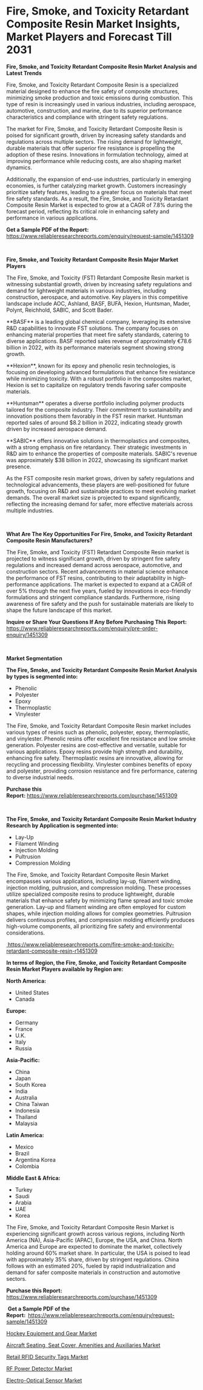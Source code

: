 <p><h1>Fire, Smoke, and Toxicity Retardant Composite Resin Market Insights, Market Players and Forecast Till 2031</h1></p><p><strong>Fire, Smoke, and Toxicity Retardant Composite Resin Market Analysis and Latest Trends</strong></p>
<p><p>Fire, Smoke, and Toxicity Retardant Composite Resin is a specialized material designed to enhance the fire safety of composite structures, minimizing smoke production and toxic emissions during combustion. This type of resin is increasingly used in various industries, including aerospace, automotive, construction, and marine, due to its superior performance characteristics and compliance with stringent safety regulations.</p><p>The market for Fire, Smoke, and Toxicity Retardant Composite Resin is poised for significant growth, driven by increasing safety standards and regulations across multiple sectors. The rising demand for lightweight, durable materials that offer superior fire resistance is propelling the adoption of these resins. Innovations in formulation technology, aimed at improving performance while reducing costs, are also shaping market dynamics.</p><p>Additionally, the expansion of end-use industries, particularly in emerging economies, is further catalyzing market growth. Customers increasingly prioritize safety features, leading to a greater focus on materials that meet fire safety standards. As a result, the Fire, Smoke, and Toxicity Retardant Composite Resin Market is expected to grow at a CAGR of 7.8% during the forecast period, reflecting its critical role in enhancing safety and performance in various applications.</p></p>
<p><strong>Get a Sample PDF of the Report:&nbsp;</strong> <a href="https://www.reliableresearchreports.com/enquiry/request-sample/1451309?utm_campaign=13&utm_medium=2&utm_source=Github&utm_content=ia&utm_term=11122024&utm_id=fire-smoke-and-toxicity-retardant-composite-resin">https://www.reliableresearchreports.com/enquiry/request-sample/1451309</a></p>
<p>&nbsp;</p>
<p><strong>Fire, Smoke, and Toxicity Retardant Composite Resin Major Market Players</strong></p>
<p><p>The Fire, Smoke, and Toxicity (FST) Retardant Composite Resin market is witnessing substantial growth, driven by increasing safety regulations and demand for lightweight materials in various industries, including construction, aerospace, and automotive. Key players in this competitive landscape include AOC, Ashland, BASF, BUFA, Hexion, Huntsman, Mader, Polynt, Reichhold, SABIC, and Scott Bader.</p><p>**BASF** is a leading global chemical company, leveraging its extensive R&D capabilities to innovate FST solutions. The company focuses on enhancing material properties that meet fire safety standards, catering to diverse applications. BASF reported sales revenue of approximately €78.6 billion in 2022, with its performance materials segment showing strong growth.</p><p>**Hexion**, known for its epoxy and phenolic resin technologies, is focusing on developing advanced formulations that enhance fire resistance while minimizing toxicity. With a robust portfolio in the composites market, Hexion is set to capitalize on regulatory trends favoring safer composite materials.</p><p>**Huntsman** operates a diverse portfolio including polymer products tailored for the composite industry. Their commitment to sustainability and innovation positions them favorably in the FST resin market. Huntsman reported sales of around $8.2 billion in 2022, indicating steady growth driven by increased aerospace demand.</p><p>**SABIC** offers innovative solutions in thermoplastics and composites, with a strong emphasis on fire retardancy. Their strategic investments in R&D aim to enhance the properties of composite materials. SABIC's revenue was approximately $38 billion in 2022, showcasing its significant market presence.</p><p>As the FST composite resin market grows, driven by safety regulations and technological advancements, these players are well-positioned for future growth, focusing on R&D and sustainable practices to meet evolving market demands. The overall market size is projected to expand significantly, reflecting the increasing demand for safer, more effective materials across multiple industries.</p></p>
<p>&nbsp;</p>
<p><strong>What Are The Key Opportunities For Fire, Smoke, and Toxicity Retardant Composite Resin Manufacturers?</strong></p>
<p><p>The Fire, Smoke, and Toxicity (FST) Retardant Composite Resin market is projected to witness significant growth, driven by stringent fire safety regulations and increased demand across aerospace, automotive, and construction sectors. Recent advancements in material science enhance the performance of FST resins, contributing to their adaptability in high-performance applications. The market is expected to expand at a CAGR of over 5% through the next five years, fueled by innovations in eco-friendly formulations and stringent compliance standards. Furthermore, rising awareness of fire safety and the push for sustainable materials are likely to shape the future landscape of this market.</p></p>
<p><strong>Inquire or Share Your Questions If Any Before Purchasing This Report:</strong> <a href="https://www.reliableresearchreports.com/enquiry/pre-order-enquiry/1451309?utm_campaign=13&utm_medium=2&utm_source=Github&utm_content=ia&utm_term=11122024&utm_id=fire-smoke-and-toxicity-retardant-composite-resin">https://www.reliableresearchreports.com/enquiry/pre-order-enquiry/1451309</a></p>
<p>&nbsp;</p>
<p><strong>Market Segmentation</strong></p>
<p><strong>The Fire, Smoke, and Toxicity Retardant Composite Resin Market Analysis by types is segmented into:</strong></p>
<p><ul><li>Phenolic</li><li>Polyester</li><li>Epoxy</li><li>Thermoplastic</li><li>Vinylester</li></ul></p>
<p><p>The Fire, Smoke, and Toxicity Retardant Composite Resin market includes various types of resins such as phenolic, polyester, epoxy, thermoplastic, and vinylester. Phenolic resins offer excellent fire resistance and low smoke generation. Polyester resins are cost-effective and versatile, suitable for various applications. Epoxy resins provide high strength and durability, enhancing fire safety. Thermoplastic resins are innovative, allowing for recycling and processing flexibility. Vinylester combines benefits of epoxy and polyester, providing corrosion resistance and fire performance, catering to diverse industrial needs.</p></p>
<p><strong>Purchase this Report:&nbsp;</strong><a href="https://www.reliableresearchreports.com/purchase/1451309?utm_campaign=13&utm_medium=2&utm_source=Github&utm_content=ia&utm_term=11122024&utm_id=fire-smoke-and-toxicity-retardant-composite-resin">https://www.reliableresearchreports.com/purchase/1451309</a></p>
<p>&nbsp;</p>
<p><strong>The Fire, Smoke, and Toxicity Retardant Composite Resin Market Industry Research by Application is segmented into:</strong></p>
<p><ul><li>Lay-Up</li><li>Filament Winding</li><li>Injection Molding</li><li>Pultrusion</li><li>Compression Molding</li></ul></p>
<p><p>The Fire, Smoke, and Toxicity Retardant Composite Resin Market encompasses various applications, including lay-up, filament winding, injection molding, pultrusion, and compression molding. These processes utilize specialized composite resins to produce lightweight, durable materials that enhance safety by minimizing flame spread and toxic smoke generation. Lay-up and filament winding are often employed for custom shapes, while injection molding allows for complex geometries. Pultrusion delivers continuous profiles, and compression molding efficiently produces high-volume components, all prioritizing fire safety and environmental considerations.</p></p>
<p><a href="https://www.reliableresearchreports.com/fire-smoke-and-toxicity-retardant-composite-resin-r1451309?utm_campaign=13&utm_medium=2&utm_source=Github&utm_content=ia&utm_term=11122024&utm_id=fire-smoke-and-toxicity-retardant-composite-resin">&nbsp;https://www.reliableresearchreports.com/fire-smoke-and-toxicity-retardant-composite-resin-r1451309</a></p>
<p><strong>In terms of Region, the Fire, Smoke, and Toxicity Retardant Composite Resin Market Players available by Region are:</strong></p>
<p>
    <p> <strong> North America: </strong>
        <ul>
            <li>United States</li>
            <li>Canada</li>
        </ul>
        </p> 
    <p> <strong> Europe: </strong>
        <ul>
            <li>Germany</li>
            <li>France</li>
            <li>U.K.</li>
            <li>Italy</li>
            <li>Russia</li>
        </ul>
        </p> 
    <p> <strong> Asia-Pacific: </strong>
        <ul>
            <li>China</li>
            <li>Japan</li>
            <li>South Korea</li>
            <li>India</li>
            <li>Australia</li>
            <li>China Taiwan</li>
            <li>Indonesia</li>
            <li>Thailand</li>
            <li>Malaysia</li>
        </ul>
        </p> 
    <p> <strong> Latin America: </strong>
        <ul>
            <li>Mexico</li>
            <li>Brazil</li>
            <li>Argentina Korea</li>
            <li>Colombia</li>
        </ul>
        </p> 
    <p> <strong> Middle East & Africa: </strong>
        <ul>
            <li>Turkey</li>
            <li>Saudi</li>
            <li>Arabia</li>
            <li>UAE</li>
            <li>Korea</li>
        </ul>
    </p>
    </p>
<p><p>The Fire, Smoke, and Toxicity Retardant Composite Resin Market is experiencing significant growth across various regions, including North America (NA), Asia-Pacific (APAC), Europe, the USA, and China. North America and Europe are expected to dominate the market, collectively holding around 60% market share. In particular, the USA is poised to lead with approximately 35% share, driven by stringent regulations. China follows with an estimated 20%, fueled by rapid industrialization and demand for safer composite materials in construction and automotive sectors.</p></p>
<p><strong>Purchase this Report: </strong><a href="https://www.reliableresearchreports.com/purchase/1451309?utm_campaign=13&utm_medium=2&utm_source=Github&utm_content=ia&utm_term=11122024&utm_id=fire-smoke-and-toxicity-retardant-composite-resin">https://www.reliableresearchreports.com/purchase/1451309</a></p>
<p>&nbsp;<strong>Get a Sample PDF of the Report:&nbsp;&nbsp;</strong><a href="https://www.reliableresearchreports.com/enquiry/request-sample/1451309?utm_campaign=13&utm_medium=2&utm_source=Github&utm_content=ia&utm_term=11122024&utm_id=fire-smoke-and-toxicity-retardant-composite-resin">https://www.reliableresearchreports.com/enquiry/request-sample/1451309</a></p>
<p><strong></strong></p>
<p><p><a href="https://www.linkedin.com/pulse/c-glance-reports-anmec?utm_campaign=13&utm_medium=2&utm_source=Github&utm_content=ia&utm_term=11122024&utm_id=fire-smoke-and-toxicity-retardant-composite-resin">Hockey Equipment and Gear Market</a></p><p><a href="https://github.com/MarciaRunte/Market-Research-Report-List-1/blob/main/aircraft-seating-seat-cover-amenities-and-auxiliaries-market.md?utm_campaign=13&utm_medium=2&utm_source=Github&utm_content=ia&utm_term=11122024&utm_id=fire-smoke-and-toxicity-retardant-composite-resin">Aircraft Seating, Seat Cover, Amenities and Auxiliaries Market</a></p><p><a href="https://www.linkedin.com/pulse/c-glance-reports-anmec?utm_campaign=13&utm_medium=2&utm_source=Github&utm_content=ia&utm_term=11122024&utm_id=fire-smoke-and-toxicity-retardant-composite-resin">Retail RFID Security Tags Market</a></p><p><a href="https://www.linkedin.com/pulse/c-glance-reports-anmec?utm_campaign=13&utm_medium=2&utm_source=Github&utm_content=ia&utm_term=11122024&utm_id=fire-smoke-and-toxicity-retardant-composite-resin">RF Power Detector Market</a></p><p><a href="https://github.com/MariaWashington76/Market-Research-Report-List-1/blob/main/electro-optical-sensor-market.md?utm_campaign=13&utm_medium=2&utm_source=Github&utm_content=ia&utm_term=11122024&utm_id=fire-smoke-and-toxicity-retardant-composite-resin">Electro-Optical Sensor Market</a></p></p>